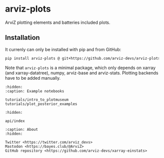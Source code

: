 # arviz-plots
ArviZ plotting elements and batteries included plots.

## Installation

It currenly can only be installed with pip and from GitHub:

```bash
pip install arviz-plots @ git+https://github.com/arviz-devs/arviz-plots
```

Note that `arviz-plots` is a minimal package, which only depends on
xarray (and xarray-datatree), numpy, arviz-base and arviz-stats.
Plotting backends have to be added manually.

```{toctree}
:hidden:
:caption: Example notebooks

tutorials/intro_to_plotmuseum
tutorials/plot_posterior_examples
```

```{toctree}
:hidden:

api/index
```

```{toctree}
:caption: About
:hidden:

Twitter <https://twitter.com/arviz_devs>
Mastodon <https://bayes.club/@ArviZ>
GitHub repository <https://github.com/arviz-devs/xarray-einstats>
```
